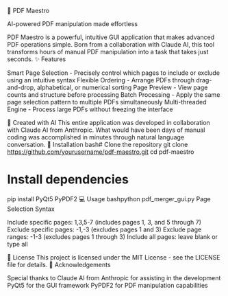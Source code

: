 📄 PDF Maestro

AI-powered PDF manipulation made effortless

PDF Maestro is a powerful, intuitive GUI application that makes advanced PDF operations simple. Born from a collaboration with Claude AI, this tool transforms hours of manual PDF manipulation into a task that takes just seconds.
✨ Features

Smart Page Selection - Precisely control which pages to include or exclude using an intuitive syntax
Flexible Ordering - Arrange PDFs through drag-and-drop, alphabetical, or numerical sorting
Page Preview - View page counts and structure before processing
Batch Processing - Apply the same page selection pattern to multiple PDFs simultaneously
Multi-threaded Engine - Process large PDFs without freezing the interface

🚀 Created with AI
This entire application was developed in collaboration with Claude AI from Anthropic. What would have been days of manual coding was accomplished in minutes through natural language conversation.
🔧 Installation
bash# Clone the repository
git clone https://github.com/yourusername/pdf-maestro.git
cd pdf-maestro

# Install dependencies
pip install PyQt5 PyPDF2
💻 Usage
bashpython pdf_merger_gui.py
Page Selection Syntax

Include specific pages: 1,3,5-7 (includes pages 1, 3, and 5 through 7)
Exclude specific pages: -1,-3 (excludes pages 1 and 3)
Exclude page ranges: -1-3 (excludes pages 1 through 3)
Include all pages: leave blank or type all


📝 License
This project is licensed under the MIT License - see the LICENSE file for details.
🙏 Acknowledgements

Special thanks to Claude AI from Anthropic for assisting in the development
PyQt5 for the GUI framework
PyPDF2 for PDF manipulation capabilities